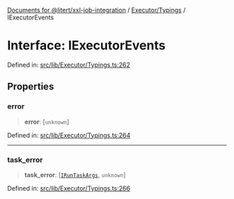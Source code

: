 [Documents for @litert/xxl-job-integration](../../../index.md) / [Executor/Typings](../index.md) / IExecutorEvents

# Interface: IExecutorEvents

Defined in: [src/lib/Executor/Typings.ts:262](https://github.com/litert/xxl-job-integration.js/blob/master/src/lib/Executor/Typings.ts#L262)

## Properties

### error

> **error**: \[`unknown`\]

Defined in: [src/lib/Executor/Typings.ts:264](https://github.com/litert/xxl-job-integration.js/blob/master/src/lib/Executor/Typings.ts#L264)

***

### task\_error

> **task\_error**: \[[`IRunTaskArgs`](../type-aliases/IRunTaskArgs.md), `unknown`\]

Defined in: [src/lib/Executor/Typings.ts:266](https://github.com/litert/xxl-job-integration.js/blob/master/src/lib/Executor/Typings.ts#L266)
